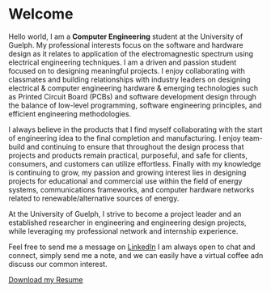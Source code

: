 # Welcome

Hello world, I am a **Computer Engineering** student at the University of Guelph. My professional interests focus on the software and hardware design as it relates to application of the electromagnestic spectrum using electrical engineering techniques. I am a driven and passion student focused on to designing meaningful projects. I enjoy collaborating with classmates and building relationships with industry leaders on designing electrical & computer engineering hardware & emerging technologies such as Printed Circuit Board (PCBs) and software development design through the balance of low-level programming, software engineering principles, and efficient engineering methodologies. 


I always believe in the products that I find myself collaborating with the start of engineering idea to the final completion and manufacturing. I enjoy team-build and continuing to ensure that throughout the design process that projects and products remain practical, purposeful, and safe for clients, consumers, and customers can utilize effortless. Finally with my knowledge is continuing to grow, my passion and growing interest lies in designing projects for educational and commercial use within the field of energy systems, communications frameworks, and computer hardware networks related to renewable/alternative sources of energy. 

<!-- Prior to attending the University of Guelph, I completed my Honours Bachelor of Science (B.Sc) degree from McMaster University in **Mathematics and Statistics**. During my tenure in McMaster University's Mathematics & Statistics Program, key courses and studies remained as a focus in my studies. These courses were Data Science, Data Visualization, Machine Learning, and Computational Statistics using R, and Mathematical Modelling using C and Python. Finally, many of my extracurricular activities were aimed in mentoring first year international science, mathematics, and business students. -->

At the University of Guelph, I strive to become a project leader and an established researcher in engineering and engineering design projects, while leveraging my professional network and internship experience.

Feel free to send me a message on [LinkedIn](https://www.linkedin.com/in/t-j-prescod-heath-bb9697284/)  I am always open to chat and connect, simply send me a note, and we can easily have a virtual coffee adn discuss our common interest.

[Download my Resume](assets/Tevin_Resume_Aero.pdf)





[//]: # (**Download my resume** &#40;[here]&#40;"C:\Users\tevin\PycharmProjects\AwesomeWebsite\docs\assets\Tevin_Resume_Aero.pdf"&#41;&#41;)

[//]: # (For full documentation visit [mkdocs.org]&#40;https://www.mkdocs.org&#41;.)

[//]: # ()
[//]: # (## Commands)

[//]: # ()
[//]: # (* `mkdocs new [dir-name]` - Create a new project.)

[//]: # (* `mkdocs serve` - Start the live-reloading docs server.)

[//]: # (* `mkdocs build` - Build the documentation site.)

[//]: # (* `mkdocs -h` - Print help message and exit.)

[//]: # ()
[//]: # (## Project layout)

[//]: # ()
[//]: # (    mkdocs.yml    # The configuration file.)

[//]: # (    docs/)

[//]: # (        index.md  # The documentation homepage.)

[//]: # (        ...       # Other markdown pages, images and other files.)
